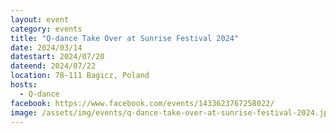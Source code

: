 ```yaml
---
layout: event
category: events
title: "Q-dance Take Over at Sunrise Festival 2024"
date: 2024/03/14
datestart: 2024/07/20
dateend: 2024/07/22
location: 78-111 Bagicz, Poland
hosts:
  - Q-dance
facebook: https://www.facebook.com/events/1433623767258022/
image: /assets/img/events/q-dance-take-over-at-sunrise-festival-2024.jpg
---
```

